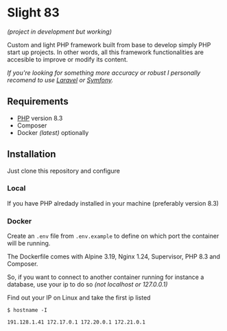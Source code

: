 # Slight 83

*(project in development but working)*

Custom and light PHP framework built from base to develop simply PHP start up projects. In other words, all this framework functionalities are accesible to improve or modify its content.

*If you're looking for something more accuracy or robust I personally recomend to use [Laravel](https://laravel.com/) or [Symfony](https://symfony.com/).*

## Requirements

- [PHP](https://www.php.net/) version 8.3
- Composer
- Docker *(latest)* optionally

## Installation
Just clone this repository and configure

### Local
If you have PHP alredady installed in your machine (preferably version 8.3)

### Docker
Create an `.env` file from `.env.example` to define on which port the container will be running.

The Dockerfile comes with Alpine 3.19, Nginx 1.24, Supervisor, PHP 8.3 and Composer.

So, if you want to connect to another container running for instance a database, use your ip to do so *(not localhost or 127.0.0.1)*

Find out your IP on Linux and take the first ip listed
```
$ hostname -I

191.128.1.41 172.17.0.1 172.20.0.1 172.21.0.1
```